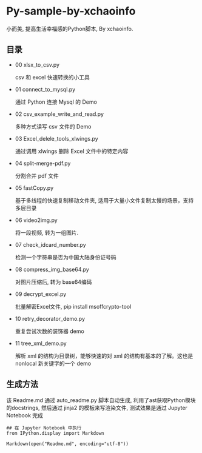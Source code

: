 # Py-sample-by-xchaoinfo

小而美, 提高生活幸福感的Python脚本, By xchaoinfo.                                    
## 目录


- 00 xlsx_to_csv.py
    
    csv 和 excel 快速转换的小工具

- 01 connect_to_mysql.py
    
    通过 Python 连接 Mysql 的 Demo

- 02 csv_example_write_and_read.py
    
    多种方式读写 csv 文件的 Demo

- 03 Excel_delele_tools_xlwings.py
    
    通过调用 xlwings 删除 Excel 文件中的特定内容

- 04 split-merge-pdf.py
    
    分割合并 pdf 文件

- 05 fastCopy.py
    
    基于多线程的快速复制移动文件夹, 适用于大量小文件复制太慢的场景，支持多层目录

- 06 video2img.py
    
    将一段视频, 转为一组图片.

- 07 check_idcard_number.py
    
    检测一个字符串是否为中国大陆身份证号码

- 08 compress_img_base64.py
    
    对图片压缩后, 转为 base64编码

- 09 decrypt_excel.py
    
    批量解密Excel文件, pip install msoffcrypto-tool

- 10 retry_decorator_demo.py
    
    重复尝试次数的装饰器 demo

- 11 tree_xml_demo.py
    
    解析 xml 的结构为目录树，能够快速的对 xml 的结构有基本的了解。这也是 nonlocal 新关键字的一个 demo



## 生成方法

该 Readme.md 通过 auto_readme.py 脚本自动生成, 利用了ast获取Python模块的docstrings, 然后通过 jinja2 的模板来写渲染文件, 测试效果是通过 Jupyter Notebook 完成
```
## 在 Jupyter Notebook 中执行
from IPython.display import Markdown

Markdown(open("Readme.md", encoding="utf-8"))
```